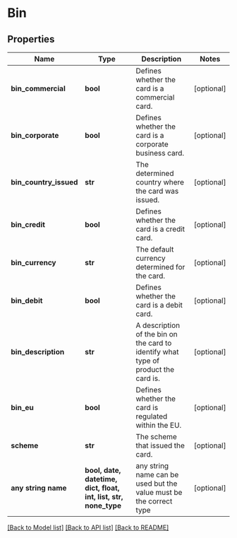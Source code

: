 # Bin


## Properties
Name | Type | Description | Notes
------------ | ------------- | ------------- | -------------
**bin_commercial** | **bool** | Defines whether the card is a commercial card. | [optional] 
**bin_corporate** | **bool** | Defines whether the card is a corporate business card. | [optional] 
**bin_country_issued** | **str** | The determined country where the card was issued. | [optional] 
**bin_credit** | **bool** | Defines whether the card is a credit card. | [optional] 
**bin_currency** | **str** | The default currency determined for the card. | [optional] 
**bin_debit** | **bool** | Defines whether the card is a debit card. | [optional] 
**bin_description** | **str** | A description of the bin on the card to identify what type of product the card is. | [optional] 
**bin_eu** | **bool** | Defines whether the card is regulated within the EU. | [optional] 
**scheme** | **str** | The scheme that issued the card. | [optional] 
**any string name** | **bool, date, datetime, dict, float, int, list, str, none_type** | any string name can be used but the value must be the correct type | [optional]

[[Back to Model list]](../README.md#documentation-for-models) [[Back to API list]](../README.md#documentation-for-api-endpoints) [[Back to README]](../README.md)



